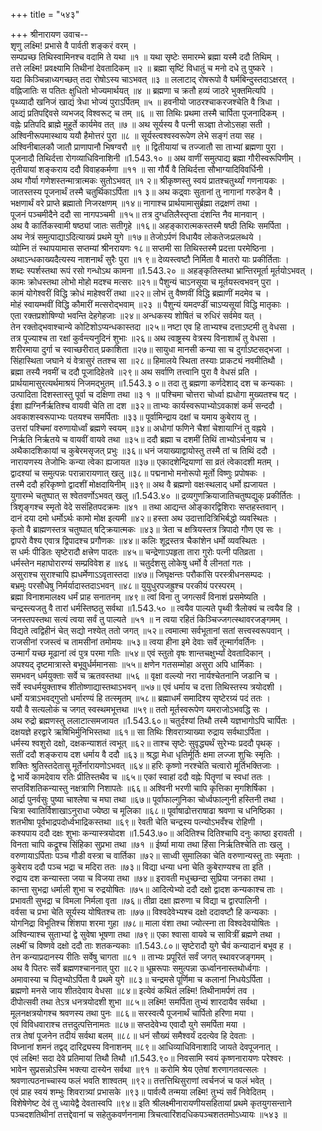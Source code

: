 +++
title = "५४३"

+++
श्रीनारायण उवाच--  
शृणु लक्ष्मि! प्रभासे वै पार्वती शङ्करं वरम् ।  
सम्पप्रच्छ तिथिस्वामिनश्च वदामि ते यथा ॥१ ॥
यथा सृष्टेः समारम्भे ब्रह्मा यस्मै ददौ तिथिम् ।  
तत्ते लक्ष्मि! प्रवक्ष्यामि तिथीनां देवतादिकम् ॥२ ॥
ब्रह्मा सृष्टिं विधातुं च मनो दधे तु पुष्करे ।  
यदा किञ्चिन्नाध्यगच्छत् तदा रोषोऽस्य चाऽभवत् ॥३ ॥
ललाटाद् रोषरूपो वै घर्मबिन्दुस्तदाऽक्षरत् ।  
वह्निजातिः स पतितः क्षुधितो भोज्यमार्थयत् ॥४ ॥
ब्रह्मणा च क्रतौ हव्यं जाठरे भुक्तमित्यपि ।  
पृथ्व्यादौ खनिजं खाद्यं त्रेधा भोज्यं पुराऽर्पितम् ॥५ ॥
हवनीयो जाठरश्चाकरजश्चेति वै त्रिधा ।  
आद्यं प्रतिपद्दिवसे व्यभजद् विश्वरूट् च तम् ॥६ ॥
सा तिथिः प्रथमा तस्मै चार्पिता पूजनादिकम् ।  
वह्नेः प्रतिपदि ब्राह्मे मुहूर्ते कार्यमेव तत् ॥७ ॥
अथ सूर्यस्य वै पत्नी सञ्ज्ञा तेजोऽसहा सती ।  
अश्विनीरूपमास्थाय ययौ हैमोत्तरं पुरा ॥८ ॥
सूर्यस्त्वश्वस्वरूपेण लेभे सङ्गं तया सह ।  
अश्विनीबालकौ जातौ प्राणापानौ भिषग्वरौ ॥९ ॥
द्वितीयायां च तज्जातौ सा ताभ्यां ब्रह्मणा पुरा ।  
पूजनादौ तिथिर्दत्ता रोगव्याधिविनाशिनी ॥1.543.१० ॥
अथ वाणीं समुत्पाद्य ब्रह्मा गौरीस्वरूपिणीम् ।  
तृतीयायां शङ्कराय ददौ विवाहकर्मणा ॥११ ॥
सा गौर्यै वै तिथिर्दत्ता सौभाग्यादिविवर्धिनी ।  
अथ गौर्या गणेशस्तन्मात्रात्मकः सुतोऽभवत् ॥१ २॥
श्रीकृष्णस्तु स्वयं प्रातश्चतुर्थ्यां गणनायकः ।  
जातस्तस्य पूजनार्थं तस्मै चतुर्थिकाऽर्पिता ॥१ ३॥
अथ कद्र्वाः सुतानां तु नागानां गरुडेन वै ।  
भक्षणार्थं वरे प्राप्ते ब्रह्मातो निजरक्षणम् ॥१४॥
नागाश्च प्रार्थयामासुर्ब्रह्मा तद्रक्षणं तथा ।  
पूजनं पञ्चमीदैने ददौ सा नागपञ्चमी ॥१५॥
तत्र दुग्धतिलैस्तृप्ता दंशन्ति नैव मानवान् ।  
अथ वै कार्तिकस्वामी षष्ठ्यां जातः सतीगृहे ॥१६॥
अहङ्कारात्मकस्तस्मै षष्ठी तिथिः समर्पिता ।  
अथ नेत्रं समुत्पाद्याऽदित्याख्यं प्रथमे युगे ॥१७॥
तेजोऽर्पणं विधायैव लोकतेजःप्रलब्धये ।  
व्योम्नि तं स्थापयामास सप्तम्यां श्रीनरायणः १८॥
सप्तमी सा तिथिस्तस्मै प्रदत्ता परमेष्ठिना ।  
अथाऽन्धकाख्यदैत्यस्य नाशनार्थं सुरैः पुरा ॥१ ९॥
देव्यस्त्वष्टौ निर्मिता वै मातरो याः प्रकीर्तिताः ।  
शब्दः स्पर्शस्तथा रूपं रसो गन्धोऽथ कामना ॥1.543.२० ॥
अहङ्कृतिस्तथा भ्रान्तिरमूर्ता मूर्तयोऽभवत् ।  
कामः क्रोधस्तथा लोभो मोहो मदश्च मत्सरः ॥२१॥
पैशुन्यं चाऽनसूया च मूर्तयस्त्वभवन् पुरा ।  
कामं योगेश्वरीं विद्धि क्रोधं माहेश्वरीं तथा ॥२२॥
लोभं तु वैष्णवीं विद्धि ब्रह्माणीं मदमेव च ।  
मोहं स्वायम्भवीं विद्धि कौमारीं मत्सरोद्भवाम् ॥२३ ॥
पैशुन्यं यमदण्डीं चाऽप्यसूयां विद्धि मातृकाः ।  
एता रक्तप्रशोषिण्यो भवन्ति देहगेहजाः ॥२४॥
अन्धकस्य शोषितं च रुधिरं सर्वमेव यत् ।  
तेन रक्तोद्भवाश्चान्ये कोटिशोऽप्यन्धकास्तदा ॥२५॥
नष्टा एव हि ताभ्यश्च दत्ताऽष्टमी तु वेधसा ।  
तत्र पूज्याश्च ता रक्षां कुर्वन्त्यनुदिनं शुभाः ॥२६॥
अथ त्वाष्ट्रस्य वेत्रस्य विनाशार्थं तु वेधसा ।  
शरीरमाया दुर्गा च स्वाच्छरीरात् प्रकाशिता ॥२७॥
सायुधा मानसी कन्या सा च दुर्गाऽष्टसद्भजा ।  
सिंहास्थिता जघाने यं वेत्रासुरं ततश्च सा ॥२८॥
हिमालये स्थिता तस्याः प्राकट्यं नवमीतिथौ ।  
ब्रह्मा तस्यै नवमीं च ददौ पूजादिहेतवे ॥२९॥
अथ सर्वाणि तत्त्वानि पुरा वै वेधसं प्रति ।  
प्रार्थयामासुरत्यर्थमाश्रयं निजमद्भुतम् ॥1.543.३ ०॥
तदा तु ब्रह्मणा कर्णदेशाद् दश च कन्यकाः ।  
उत्पादिता दिशस्तास्तु पूर्वा च दक्षिणा तथा ॥३ १ ॥
पश्चिमा चोत्तरा चोर्ध्वा ह्यधोगा मुख्यतश्च षट् ।  
ईशा ह्यग्निर्नैर्ऋतिश्च वायवी चेति ता दश ॥३२॥
ताभ्यः कार्यस्वरूपाभ्योऽवकाशं कर्म सन्ददौ ।  
अवकाशस्वरूपाभ्यः पतयश्च समर्पिताः ॥३३॥
पूर्वामिन्द्राय दक्षां च यमाय कुबेराय तु ।  
उत्तरां पश्चिमां वरुणायोर्ध्वां ब्रह्मणे स्वयम् ॥३४॥
अधोगां फणिने चैशां चेशायाग्निं तु वह्नये ।  
निर्ऋति निर्ऋतये च वायवीं वायवे तथा ॥३५॥
ददौ ब्रह्मा च दशमीं तिथिं ताभ्योऽर्चनाय च ।  
अथैकादशिकायां च कुबेरमसृजत् प्रभुः ॥३६॥
धनं जयाख्याद्वायोस्तु तस्मै तां च तिथिं ददौ ।  
नारायणस्य तेजोभिः कन्या त्वेका ह्यजायत ॥३७॥
एकादशेन्द्रियाणां सा व्रतं त्वेकादशी मतम् ।  
द्वादश्यां च समुत्पन्नः परान्नारायणात् खलु ॥३८॥
पद्मनाभो मनोरूपो मूर्तो विष्णुः प्रपोषकः ।  
तस्मै ददौ हरिकृष्णो द्वादशीं मोक्षदायिनीम् ॥३९॥
अथ वै ब्रह्मणो वक्षःस्थलाद् धर्मो ह्यजायत ।  
युगारम्भे चतुष्पात् स श्वेतवर्णोऽभवत् खलु ॥1.543.४० ॥
द्रव्यगुणक्रियाजातिचतुष्पद्युक् प्रकीर्तितः ।  
त्रिशृङ्गश्च स्मृतो वेदे ससंहितपदक्रमः ॥४१ ॥
तथा आद्यन्त ओङ्कारद्विशिराः सप्तहस्तवान् ।  
दानं दया दमो धर्मोऽर्थः कामो मोक्ष इत्यमी ॥४२॥
हस्ता अथ उदात्तादित्रिभिर्बद्धो व्यवस्थितः ।  
कृतो वै ब्राह्मणस्तत्र चतुष्पात् षट्क्रियात्मकः ॥४३॥
त्रेता च क्षत्रियस्तत्र त्रिपादो गौण एव सः ।  
द्वापरो वैश्य एवात्र द्विपादश्च प्रगौणकः ॥४४॥
कलिः शूद्रस्तत्र चैकांशेन धर्मो व्यवस्थितः ।  
स धर्मः पीडितः सृष्टेरादौ क्षत्त्रेण पादतः ॥४५॥
चन्द्रेणाऽपहृता तारा गुरोः पत्नी पतिव्रता ।  
धर्मस्तेन महाघोरारण्यं सम्प्रविवेश ह ॥४६ ॥
चतुर्दशसु लोकेषु धर्मो वै लीनतां गतः ।  
असुराश्च सुराश्चापि ह्यधर्मेणाऽऽवृतास्तदा ॥४७॥
जिघृक्षन्तः परौकांसि परस्त्रीधनसम्पदः ।  
बभ्रमुः परसौधेषु निर्मर्यादास्तदाऽभवन् ॥४८॥
युयुधुरपजह्रुश्च परकीयं परस्परम् ।  
ब्रह्मा विनाशमालक्ष्य धर्मं प्राह सनातनम् ॥४९॥
त्वां विना तु जगत्सर्वं विनाशं प्रसमेष्यति ।  
चन्द्रस्त्यजतु वै तारां धर्मस्तिष्ठतु सर्वथा ॥1.543.५० ॥
त्वयैव पाल्यते पृथ्वी त्रैलोक्यं च त्वयैव हि ।  
जनस्तपस्तथा सत्यं त्वया सर्वं तु पाल्यते ॥५१ ॥
न त्वया रहितं किञ्चिज्जगत्स्थावरजङ्गमम् ।  
विद्यते त्वद्विहीनं चेत् सद्यो नश्येत् ततो जगत् ॥५२॥
त्वमात्मा सर्वभूतानां सतां सत्त्वस्वरूपवान् ।  
राजसीनां रजस्त्वं च तामसीनां तमोमयः ॥५३॥
त्वया हीना इमे देवाः सर्वे तून्मार्गवर्तिनः ।  
उन्मार्गं यच्छ मूढानां त्वं पुत्र परमा गतिः ॥५४॥
एवं स्तुतो वृषः शान्तचक्षुर्भ्यां देवतादिकान् ।  
अपश्यद् दृष्टमात्रास्ते बभूवुर्धर्ममानसाः ॥५५॥
क्षणेन गतसम्मोहा असुरा अपि धार्मिकाः ।  
समभवन् धर्मयुक्ताः सर्वे च ऋतवस्तथा ॥५६ ॥
वृक्षा वल्ल्यो नरा नार्यश्चेतनानि जडानि च ।  
सर्वे स्वधर्मयुक्ताश्च शीतोष्णाद्यास्तथाऽभवन् ॥५७॥
एवं धर्माय च दत्ता तिथिस्तस्य त्रयोदशी ।  
धर्मो यत्राऽभवद्गुप्तो धर्मारण्यं हि तत्स्मृतम् ॥५८॥
ब्रह्माधर्मं समादिश्य सृष्टेरग्र्यं पदं ततः ।  
ययौ वै सत्यलोकं च जगत् स्वस्थमभूत्तथा ॥५९॥
ततो मूर्तस्वरूपेण यमराजोऽभवद्धि सः ।  
अथ रुद्रो ब्रह्मणस्तु ललाटात्समजायत ॥1.543.६०॥
चतुर्दश्यां तिथौ तस्मै यज्ञभागोऽपि चार्पितः ।  
दक्षयज्ञे हरद्वारे ऋषिभिर्मुनिभिस्तथा ॥६१॥
सा तिथिः शिवरात्र्याख्या रुद्राय सर्वथाऽर्पिता ।  
धर्मस्य श्वशुरो दक्षो, दक्षकन्याशतं त्वभूत् ॥६२॥
ताश्च सृष्टेः सुवृद्ध्यर्थं सुरेभ्यः प्रददौ पृथक् ।  
सतीं ददौ शङ्कराय दश धर्माय वै ददौ ॥६३॥
श्रद्धा मेधा धृतिर्मूर्तिः क्षमा लज्जा शुचिः स्मृतिः ।  
शक्तिः श्रुतिस्तदेतासु मूर्तेर्नारायणोऽभवत् ॥६४॥
हरिः कृष्णो नरश्चेति चत्वारो मूर्तिभक्तिजाः ।  
द्वे भार्ये कामदेवाय रतिः प्रीतिस्तथैव च ॥६५॥
एकां स्वाहां ददौ वह्नेः पितॄणां च स्वधां ततः ।  
सप्तविंशतिकन्यास्तु नक्षत्राणि निशापतेः ॥६६॥
अश्विनी भरणी चापि कृत्तिका मृगशिर्षिका ।  
आर्द्रा पुनर्वसुः पुष्या चाश्लेषा च मघा तथा ॥६७॥
पूर्वाफाल्गुनिका चोर्ध्वफाल्गुनी हस्तिनी तथा ।  
चित्रा स्वातिर्विशाखाऽनुराधा ज्येष्ठा च मूलिका ॥६८॥
पूर्वाषाढोत्तराषाढा श्रवणा च धनिष्ठिका ।  
शतभीषा पूर्वभाद्रपदोर्ध्वभाद्रिकस्तथा ॥६९॥
रेवती चेति चन्द्रस्य पत्न्योऽभवँश्च रोहिणी ।  
कश्यपाय ददौ दक्षः शुभाः कन्यास्त्रयोदश ॥1.543.७०॥
अदितिश्च दितिश्चापि दनुः काष्ठा इरावती ।  
विनता चापि कद्रूश्च सिंहिका सुप्रभा तथा ॥७१ ॥
ईर्ष्या माया तथा हिंसा निर्ऋतिश्चेति ताः खलु ।  
वरुणायाऽर्पिताः पञ्च गौडी वस्त्रा च वार्तिका ॥७२॥
साध्वी सुमालिका चेति वरुणान्यस्तु ताः स्मृताः ।  
कुबेराय ददौ पञ्च भद्रा च मदिरा ततः ॥७३॥
विद्या धन्या धना चेति कुबेराण्यश्च ता इति ।  
रुद्राय दश कन्यास्ता जया च विजया तथा ॥७४॥
इरावती मधुच्छन्दा सुप्रिया जनका तथा ।  
कान्ता सुभद्रा धर्माली शुभा च रुद्रयोषितः ॥७५॥
आदित्येभ्यो ददौ दक्षो द्वादश कन्यकाश्च ताः ।  
प्रभावती सुभद्रा च विमला निर्मला वृता ॥७६॥
तीव्रा दक्षा ह्मरुणा च विद्या च द्वारपालिनी ।  
वर्वसा च प्रभा चेति सूर्यस्य योषितश्च ताः ॥७७॥
विश्वदेवेभ्यश्च दक्षो ददावष्टौ हि कन्यकाः ।  
योगनिद्रा विभूतिश्च शिंशपा शरमा गुहा ॥७८॥
माला वंशा तथा ज्योत्स्ना ता विश्वदेवयोषितः ।  
अश्विन्याश्च सुताभ्यां द्वे सुवेषा भूषणा तथा ॥७९॥
एका श्वासा वायवे च सावित्रीं ब्रह्मणे तथा ।  
लक्ष्मीं च विष्णवे दक्षो ददौ ताः शतकन्यकाः ॥1.543.८०॥
सृष्टेरादौ युगे चैवं कन्यादानं बभूव ह ।  
तेन कन्याप्रदानस्य रीतिः सर्वेषु चागता ॥८१ ॥
ताभ्यः प्रपूरितं सर्वं जगत् स्थावरजङ्गमम् ।  
अथ वै पितरः सर्वे ब्रह्मणश्चाननात् पुरा ॥८२॥
धूम्ररूपाः समुत्पन्ना ऊर्ध्वाननास्तथोर्ध्वगाः ।  
अमावास्या च पितृभ्योऽर्पिता वै प्रथमे युगे ॥८३॥
चन्द्रमसे पूर्णिमा च कलानां निधयेऽर्पिता ।  
ब्रह्मणो मनसे जाय शीतदेवाय वेधसा ॥८४॥
इत्येवं कथितं लक्ष्मि! तिथीनामर्पणं तव ।  
दीपोत्सवी तथा तेऽत्र धनत्रयोदशी शुभा ॥८५॥
लक्ष्मि! समर्पिता तुभ्यं शारदायैव सर्वथा ।  
मूलनक्षत्रयोगश्च श्रवणस्य तथा पुनः ॥८६॥
सरस्वत्यै पूजनार्थं चार्पितो हरिणा मया ।  
एवं विविधवाराश्च तत्तदुत्पत्तिनामतः ॥८७॥
सप्तदेवेभ्य एवादौ युगे समर्पिता मया ।  
तत्र तेषां पूजनेन तदीयं सर्वथा बलम् ॥८८॥
धनं सौख्यं समैश्वर्यं ददत्येव हि देवताः ।  
विघ्नानां शमनं तद्वद् दारिद्र्यस्य विनाशनम् ॥८९॥
आधिव्याधिविनाशादि जायते देवपूजनात् ।  
एवं लक्ष्मि! सदा देवे प्रतिमायां तिथौ तिथौ ॥1.543.९०॥
निवसामि स्वयं कृष्णनारायणः परेश्वरः ।  
भावेन सुप्रसन्नोऽस्मि भक्त्या दास्येन सर्वथा ॥९१ ॥
करोमि श्रेय एतेषां शरणागतवत्सलः ।  
श्रवणात्पठनाच्चास्य फलं भवति शाश्वतम् ॥९२॥
तत्तत्तिथिसुराणां त्वर्चनजं च फलं भवेत् ।  
एवं प्राह स्वयं शम्भुः शिवरात्र्यां प्रभासके ॥९३॥
पार्वत्यै तन्मया लक्ष्मि! तुभ्यं सर्वं निवेदितम् ।  
विशेषेणेष्ट देवं तु ध्यायेद्वै देवतास्वपि ॥९४॥
इति श्रीलक्ष्मीनारायणीयसहितायां प्रथमे कृतयुगसन्ताने पञ्चदशतिथीनां तत्तद्देवानां च सहेतुकवर्णननामा त्रिचत्वारिंशदधिकपञ्चशततमोऽध्यायः ॥५४३ ॥
    
